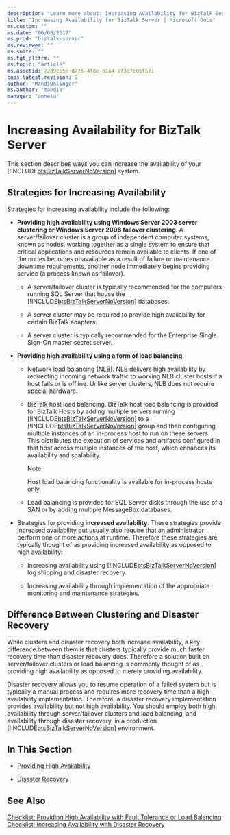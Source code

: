 ```yaml
---
description: "Learn more about: Increasing Availability for BizTalk Server"
title: "Increasing Availability for BizTalk Server | Microsoft Docs"
ms.custom: ""
ms.date: "06/08/2017"
ms.prod: "biztalk-server"
ms.reviewer: ""
ms.suite: ""
ms.tgt_pltfrm: ""
ms.topic: "article"
ms.assetid: 72d9ce5e-d775-4f8e-b1a4-bf3c7c05f571
caps.latest.revision: 2
author: "MandiOhlinger"
ms.author: "mandia"
manager: "anneta"
---
```

# Increasing Availability for BizTalk Server
This section describes ways you can increase the availability of your [!INCLUDE[btsBizTalkServerNoVersion](../includes/btsbiztalkservernoversion-md.md)] system.  
  
## Strategies for Increasing Availability  
 Strategies for increasing availability include the following:  
  
- **Providing high availability using Windows Server 2003 server clustering or Windows Server 2008 failover clustering**. A server/failover cluster is a group of independent computer systems, known as nodes, working together as a single system to ensure that critical applications and resources remain available to clients. If one of the nodes becomes unavailable as a result of failure or maintenance downtime requirements, another node immediately begins providing service (a process known as failover).  
  
  - A server/failover cluster is typically recommended for the computers running SQL Server that house the [!INCLUDE[btsBizTalkServerNoVersion](../includes/btsbiztalkservernoversion-md.md)] databases.  
  
  - A server cluster may be required to provide high availability for certain BizTalk adapters.  
  
  - A server cluster is typically recommended for the Enterprise Single Sign-On master secret server.  
  
- **Providing high availability using a form of load balancing**.  
  
  - Network load balancing (NLB). NLB delivers high availability by redirecting incoming network traffic to working NLB cluster hosts if a host fails or is offline. Unlike server clusters, NLB does not require special hardware.  
  
  - BizTalk host load balancing. BizTalk host load balancing is provided for BizTalk Hosts by adding multiple servers running [!INCLUDE[btsBizTalkServerNoVersion](../includes/btsbiztalkservernoversion-md.md)] to a [!INCLUDE[btsBizTalkServerNoVersion](../includes/btsbiztalkservernoversion-md.md)] group and then configuring multiple instances of an in-process host to run on these servers. This distributes the execution of services and artifacts configured in that host across multiple instances of the host, which enhances its availability and scalability.  
  
    > [!NOTE]  
    >  Host load balancing functionality is available for in-process hosts only.  
  
  - Load balancing is provided for SQL Server disks through the use of a SAN or by adding multiple MessageBox databases.  
  
- Strategies for providing **increased availability**. These strategies provide increased availability but usually also require that an administrator perform one or more actions at runtime. Therefore these strategies are typically thought of as providing increased availability as opposed to high availability:  
  
  - Increasing availability using [!INCLUDE[btsBizTalkServerNoVersion](../includes/btsbiztalkservernoversion-md.md)] log shipping and disaster recovery.  
  
  - Increasing availability through implementation of the appropriate monitoring and maintenance strategies.  
  
## Difference Between Clustering and Disaster Recovery  
 While clusters and disaster recovery both increase availability, a key difference between them is that clusters typically provide much faster recovery time than disaster recovery does. Therefore a solution built on server/failover clusters or load balancing is commonly thought of as providing high availability as opposed to merely providing availability.  
  
 Disaster recovery allows you to resume operation of a failed system but is typically a manual process and requires more recovery time than a high-availability implementation. Therefore, a disaster recovery implementation provides availability but not high availability. You should employ both high availability through server/failover clusters and load balancing, and availability through disaster recovery, in a production [!INCLUDE[btsBizTalkServerNoVersion](../includes/btsbiztalkservernoversion-md.md)] environment.  
  
## In This Section  
  
-   [Providing High Availability](../technical-guides/providing-high-availability.md)  
  
-   [Disaster Recovery](../technical-guides/disaster-recovery.md)  
  
## See Also  
 [Checklist: Providing High Availability with Fault Tolerance or Load Balancing](../technical-guides/checklist-providing-high-availability-with-fault-tolerance-or-load-balancing.md)   
 [Checklist: Increasing Availability with Disaster Recovery](../technical-guides/checklist-increasing-availability-with-disaster-recovery.md)
